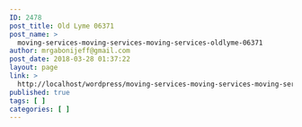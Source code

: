 ```yaml
---
ID: 2478
post_title: Old Lyme 06371
post_name: >
  moving-services-moving-services-moving-services-oldlyme-06371
author: mrgabonijeff@gmail.com
post_date: 2018-03-28 01:37:22
layout: page
link: >
  http://localhost/wordpress/moving-services-moving-services-moving-services-oldlyme-06371/
published: true
tags: [ ]
categories: [ ]
---
```

